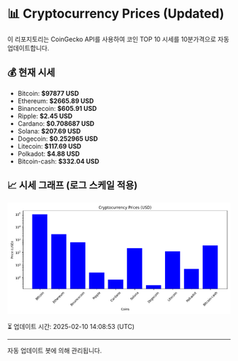 
# 📊 Cryptocurrency Prices (Updated)

이 리포지토리는 CoinGecko API를 사용하여 코인 TOP 10 시세를 10분가격으로 자동 업데이트합니다.

## 💰 현재 시세
- Bitcoin: **$97877 USD**
- Ethereum: **$2665.89 USD**
- Binancecoin: **$605.91 USD**
- Ripple: **$2.45 USD**
- Cardano: **$0.708687 USD**
- Solana: **$207.69 USD**
- Dogecoin: **$0.252965 USD**
- Litecoin: **$117.69 USD**
- Polkadot: **$4.88 USD**
- Bitcoin-cash: **$332.04 USD**

## 📈 시세 그래프 (로그 스케일 적용)
![Crypto Prices](crypto_prices.png)

⏳ 업데이트 시간: 2025-02-10 14:08:53 (UTC)

---
자동 업데이트 봇에 의해 관리됩니다.
